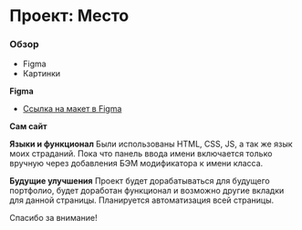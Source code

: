 # Проект: Место

### Обзор

* Figma
* Картинки

**Figma**

* [Ссылка на макет в Figma](https://www.figma.com/file/2cn9N9jSkmxD84oJik7xL7/JavaScript.-Sprint-4?node-id=0%3A1)

**Сам сайт**

**Языки и функционал**
Были использованы HTML, CSS, JS, а так же язык моих страданий. Пока что панель ввода имени включается только вручную через добавления БЭМ модификатора к имени класса.

**Будущие улучшения**
Проект будет дорабатываться для будущего портфолио, будет доработан функционал и возможно другие вкладки для данной страницы. Планируется автоматизация всей страницы.

Спасибо за внимание!
